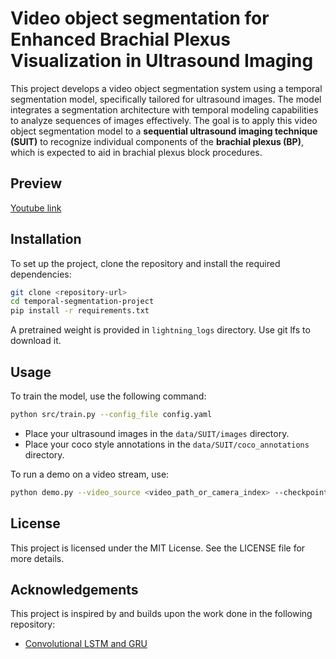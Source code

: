 # Video object segmentation for Enhanced Brachial Plexus Visualization in Ultrasound Imaging

This project develops a video object segmentation system using a temporal segmentation model, specifically tailored for ultrasound images. The model integrates a segmentation architecture with temporal modeling capabilities to analyze sequences of images effectively. The goal is to apply this video object segmentation model to a **sequential ultrasound imaging technique (SUIT)** to recognize individual components of the **brachial plexus (BP)**, which is expected to aid in brachial plexus block procedures.

## Preview
[Youtube link](https://www.youtube.com/watch?v=nb6DnPcaAVo)

## Installation

To set up the project, clone the repository and install the required dependencies:

```bash
git clone <repository-url>
cd temporal-segmentation-project
pip install -r requirements.txt
```

A pretrained weight is provided in `lightning_logs` directory. Use git lfs to download it.

## Usage

To train the model, use the following command:

```bash
python src/train.py --config_file config.yaml
```

- Place your ultrasound images in the `data/SUIT/images` directory.
- Place your coco style annotations in the `data/SUIT/coco_annotations` directory.

To run a demo on a video stream, use:

```bash
python demo.py --video_source <video_path_or_camera_index> --checkpoint <checkpoint_path>
```

## License

This project is licensed under the MIT License. See the LICENSE file for more details.

## Acknowledgements

This project is inspired by and builds upon the work done in the following repository:

- [Convolutional LSTM and GRU](https://github.com/aserdega/convlstmgru)